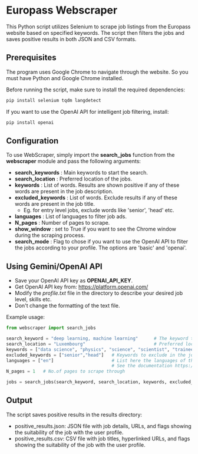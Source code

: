 # Europass Webscraper

This Python script utilizes Selenium to scrape job listings from the Europass website based on specified keywords. The script then filters the jobs and saves positive results in both JSON and CSV formats.

## Prerequisites

The program uses Google Chrome to navigate through the website. So you must have Python and Google Chrome installed.

Before running the script, make sure to install the required dependencies:

```bash
pip install selenium tqdm langdetect
```
If you want to use the OpenAI API for intelligent job filtering, install:
```bash
pip install openai
```
## Configuration

To use WebScraper, simply import the **search_jobs** function from the **webscraper** module and pass the following arguments:
- **search_keywords** : Main keywords to start the search.
- **search_location** : Preferred location of the jobs.  
- **keywords** : List of words. Results are shown positive if any of these words are present in the job description.
- **excluded_keywords** : List of words. Exclude results if any of these words are present in the job title.
  - Eg. for entry level jobs, exclude words like 'senior', 'head' etc. 
- **languages** : List of languages to filter job ads.
- **N_pages** : Number of pages to scrape.
- **show_window** : set to True if you want to see the Chrome window  during the scraping process.
- **search_mode** : Flag to chose if you want to use the OpenAI API to fliter the jobs according to your profile. The options are 'basic' and 'openai'.

## Using Gemini/OpenAI API

- Save your OpenAI API key as **OPENAI_API_KEY**.
- Get OpenAI API key from: https://platform.openai.com/
- Modify the *profile.txt* file in the directory to describe your desired job level, skills etc.
- Don't change the formatting of the text file.

Example usage:

```python
from webscraper import search_jobs

search_keyword = "deep learning, machine learning"      # The keyword to search for jobs
search_location = "Luxembourg"                          # Preferred location of the jobs
keywords = ["data science", "physics", "science", "scientist", "trainee", "machine learning", "deep learning"]  # Keywords for job filtering
excluded_keywords = ["senior","head"]   # Keywords to exclude in the job title.
languages = ["en"]                      # List here the languages of the advertisement you are interested in.
                                        # See the documentation https://pypi.org/project/langdetect/ for abbreviations
N_pages = 1   # No.of pages to scrape through

jobs = search_jobs(search_keyword, search_location, keywords, excluded_keywords, languages, N_pages, show_window=True, search_mode='gemini')
```

## Output
The script saves positive results in the results directory:

- positive_results.json: JSON file with job details, URLs, and flags showing the suitability of the job with the user profile.
- positive_results.csv: CSV file with job titles, hyperlinked URLs, and flags showing the suitability of the job with the user profile.
